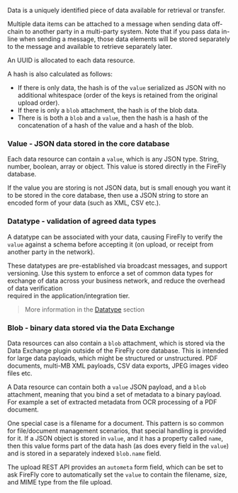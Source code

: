 Data is a uniquely identified piece of data available for retrieval or transfer.

Multiple data items can be attached to a message when sending data off-chain
to another party in a multi-party system. Note that if you pass data in-line when
sending a message, those data elements will be stored separately to the message
and available to retrieve separately later.

An UUID is allocated to each data resource.

A hash is also calculated as follows:

- If there is only data, the hash is of the `value` serialized as JSON with
  no additional whitespace (order of the keys is retained from the original
  upload order).
- If there is only a `blob` attachment, the hash is of the blob data.
- There is is both a `blob` and a `value`, then the hash is a hash of the
  concatenation of a hash of the value and a hash of the blob.

### Value - JSON data stored in the core database

Each data resource can contain a `value`, which is any JSON type. String, number,
boolean, array or object. This value is stored directly in the FireFly database.

If the value you are storing is not JSON data, but is small enough you want it to
be stored in the core database, then use a JSON string to store an encoded form
of your data (such as XML, CSV etc.).

### Datatype - validation of agreed data types

A datatype can be associated with your data, causing FireFly to verify the
`value` against a schema before accepting it (on upload, or receipt from another
party in the network).

These datatypes are pre-established via broadcast messages, and support versioning.
Use this system to enforce a set of common data types for exchange of data
across your business network, and reduce the overhead of data verification\
required in the application/integration tier.

> More information in the [Datatype](./datatype.md) section

### Blob - binary data stored via the Data Exchange

Data resources can also contain a `blob` attachment, which is stored via the
Data Exchange plugin outside of the FireFly core database. This is intended for
large data payloads, which might be structured or unstructured. PDF documents,
multi-MB XML payloads, CSV data exports, JPEG images video files etc.

A Data resource can contain both a `value` JSON payload, and a `blob` attachment,
meaning that you bind a set of metadata to a binary payload. For example
a set of extracted metadata from OCR processing of a PDF document.

One special case is a filename for a document. This pattern
is so common for file/document management scenarios, that special handling
is provided for it. If a JSON object is stored in `value`, and it has a property
called `name`, then this value forms part of the data hash (as does every field
in the `value`) and is stored in a separately indexed `blob.name` field.

The upload REST API provides an `autometa` form field, which can be set to ask
FireFly core to automatically set the `value` to contain the filename, size, and
MIME type from the file upload.
